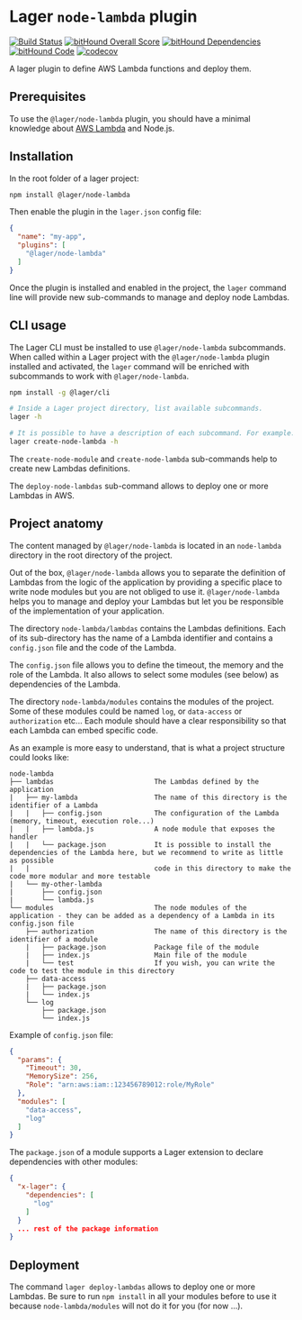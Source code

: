 Lager `node-lambda` plugin
===

[![Build Status](https://travis-ci.org/lagerjs/node-lambda.svg)](https://travis-ci.org/lagerjs/node-lambda)
[![bitHound Overall Score](https://www.bithound.io/github/lagerjs/node-lambda/badges/score.svg)](https://www.bithound.io/github/lagerjs/node-lambda)
[![bitHound Dependencies](https://www.bithound.io/github/lagerjs/node-lambda/badges/dependencies.svg)](https://www.bithound.io/github/lagerjs/node-lambda/master/dependencies/npm)
[![bitHound Code](https://www.bithound.io/github/lagerjs/node-lambda/badges/code.svg)](https://www.bithound.io/github/lagerjs/node-lambda)
[![codecov](https://codecov.io/gh/lagerjs/node-lambda/branch/master/graph/badge.svg)](https://codecov.io/gh/lagerjs/node-lambda)

A lager plugin to define AWS Lambda functions and deploy them.

Prerequisites
---

To use the `@lager/node-lambda` plugin, you should have a minimal knowledge about [AWS Lambda](https://aws.amazon.com/lambda/)
and Node.js.

Installation
---

In the root folder of a lager project:

```bash
npm install @lager/node-lambda
```

Then enable the plugin in the `lager.json` config file:

```json
{
  "name": "my-app",
  "plugins": [
    "@lager/node-lambda"
  ]
}
```

Once the plugin is installed and enabled in the project, the `lager` command line will provide new sub-commands to manage and deploy node Lambdas.

CLI usage
---

The Lager CLI must be installed to use `@lager/node-lambda` subcommands. When called within a Lager project with the `@lager/node-lambda`
plugin installed and activated, the `lager` command will be enriched with subcommands to work with `@lager/node-lambda`.

```bash
npm install -g @lager/cli

# Inside a Lager project directory, list available subcommands.
lager -h

# It is possible to have a description of each subcommand. For example:
lager create-node-lambda -h
```

The `create-node-module` and `create-node-lambda` sub-commands help to create new Lambdas definitions.

The `deploy-node-lambdas` sub-command allows to deploy one or more Lambdas in AWS.

Project anatomy
---

The content managed by `@lager/node-lambda` is located in an `node-lambda` directory in the root directory of the project.

Out of the box, `@lager/node-lambda` allows you to separate the definition of Lambdas from the logic of the application by providing a specific
place to write node modules but you are not obliged to use it. `@lager/node-lambda` helps you to manage and deploy your Lambdas but let you be
responsible of the implementation of your application.

The directory `node-lambda/lambdas` contains the Lambdas definitions. Each of its sub-directory has the name of a Lambda identifier and contains a
`config.json` file and the code of the Lambda.

The `config.json` file allows you to define the timeout, the memory and the role of the Lambda. It also allows to select some modules (see below)
as dependencies of the Lambda.

The directory  `node-lambda/modules` contains the modules of the project. Some of these modules could be named `log`, or `data-access` or `authorization` etc...
Each module should have a clear responsibility so that each Lambda can embed specific code.

As an example is more easy to understand, that is what a project structure could looks like:

```text
node-lambda
├── lambdas                         The Lambdas defined by the application
|   ├── my-lambda                   The name of this directory is the identifier of a Lambda
|   |   ├── config.json             The configuration of the Lambda (memory, timeout, execution role...)
|   |   ├── lambda.js               A node module that exposes the handler
|   |   └── package.json            It is possible to install the dependencies of the Lambda here, but we recommend to write as little as possible
|   |                               code in this directory to make the code more modular and more testable
|   └── my-other-lambda
|       ├── config.json
|       └── lambda.js
└── modules                         The node modules of the application - they can be added as a dependency of a Lambda in its config.json file
    ├── authorization               The name of this directory is the identifier of a module
    |   ├── package.json            Package file of the module
    |   ├── index.js                Main file of the module
    |   └── test                    If you wish, you can write the code to test the module in this directory
    ├── data-access
    |   ├── package.json
    |   └── index.js
    └── log
        ├── package.json
        └── index.js
```

Example of `config.json` file:

```json
{
  "params": {
    "Timeout": 30,
    "MemorySize": 256,
    "Role": "arn:aws:iam::123456789012:role/MyRole"
  },
  "modules": [
    "data-access",
    "log"
  ]
}
```

The `package.json` of a module supports a Lager extension to declare dependencies with other modules:

```json
{
  "x-lager": {
    "dependencies": [
      "log"
    ]
  }
  ... rest of the package information
}
```


Deployment
---

The command `lager deploy-lambdas` allows to deploy one or more Lambdas. Be sure to run `npm install` in all your modules before to use it because
`node-lambda/modules` will not do it for you (for now ...).
